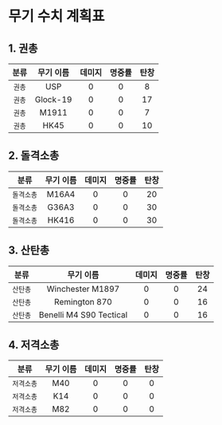 # 무기 수치 계획표

## 1. 권총
| 분류 | 무기 이름 | 데미지 | 명중률 | 탄창 |
| :---: | :---: | :---: | :---: | :---: |
| `권총` | USP | 0 | 0 | 8 |
| `권총` | Glock-19 | 0 | 0 | 17 |
| `권총` | M1911 | 0 | 0 | 7 |
| `권총` | HK45 | 0 | 0 | 10 |

## 2. 돌격소총
| 분류 | 무기 이름 | 데미지 | 명중률 | 탄창 |
| :---: | :---: | :---: | :---: | :---: |
| `돌격소총` | M16A4 | 0 | 0 | 20 |
| `돌격소총` | G36A3 | 0 | 0 | 30 |
| `돌격소총` | HK416 | 0 | 0 | 30 |

## 3. 산탄총
| 분류 | 무기 이름 | 데미지 | 명중률 | 탄창 |
| :---: | :---: | :---: | :---: | :---: |
| `산탄총` | Winchester M1897 | 0 | 0 | 24 |
| `산탄총` | Remington 870 | 0 | 0 | 16 |
| `산탄총` | Benelli M4 S90 Tectical | 0 | 0 | 16 |

## 4. 저격소총
| 분류 | 무기 이름 | 데미지 | 명중률 | 탄창 |
| :---: | :---: | :---: | :---: | :---: |
| `저격소총` | M40 | 0 | 0 | 0 |
| `저격소총` | K14 | 0 | 0 | 0 |
| `저격소총` | M82 | 0 | 0 | 0 |
